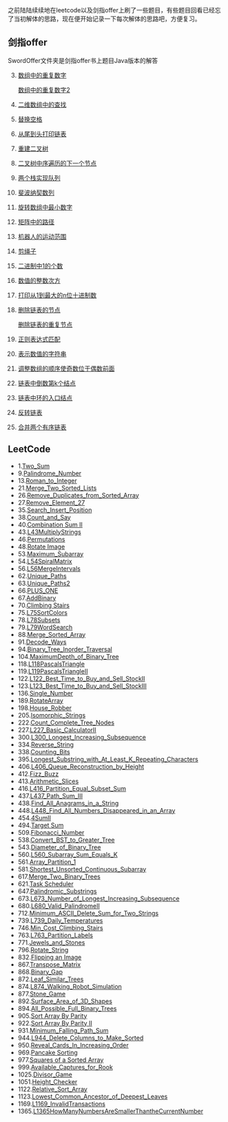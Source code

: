 
之前陆陆续续地在leetcode以及剑指offer上刷了一些题目，有些题目回看已经忘了当初解体的思路，现在便开始记录一下每次解体的思路吧，方便复习。

## 剑指offer
SwordOffer文件夹是剑指offer书上题目Java版本的解答

3. [数组中的重复数字](SwordOffer/DuplicatedNum_3.java)
   
   [数组中的重复数字2](SwordOffer/DuplicatedNum2_3.java)
4. [二维数组中的查找](SwordOffer/FindIn2DArray_4.java)
5. [替换空格](SwordOffer/ReplaceBlank_5.java)
6. [从尾到头打印链表](SwordOffer/FromTail2Head_6.java)
7. [重建二叉树](SwordOffer/ReConstructTree_7.java)
8. [二叉树中序遍历的下一个节点](SwordOffer/InOrderNextNode_8.java)
9. [两个栈实现队列](SwordOffer/TwoStackImpQueue_9.java)
10. [斐波纳契数列](SwordOffer/Fibonacci_10.java)
11. [旋转数组中最小数字](SwordOffer/MinNumberInRotateArray_11.java)
12. [矩阵中的路径](SwordOffer/PathIn2DArray_12.java)
13. [机器人的运动范围](SwordOffer/RobotMove_13.java)
14. [剪绳子](SwordOffer/Cutting_14.java)
15. [二进制中1的个数](SwordOffer/BinaryNumsofOne_15.java)
16. [数值的整数次方](SwordOffer/ExponentOfInt_16.java)
17. [打印从1到最大的n位十进制数](SwordOffer/Print1ToMaxNDigits_17.java)
18. [删除链表的节点](SwordOffer/DeleteNode_18_.java)

    [删除链表的重复节点](SwordOffer/DeleteDuplicatedNode_18.java)
19. [正则表达式匹配](SwordOffer/MatchExp_19.java)
20. [表示数值的字符串](SwordOffer/IsNumeric_20.java)
21. [调整数组的顺序使奇数位于偶数前面](SwordOffer/ReOrderOddEven_21.java)
22. [链表中倒数第k个结点](SwordOffer/FindKthToTailInLinkedList_22.java)
23. [链表中环的入口结点](SwordOffer/EntryNodeOfLoop_23.java)
24. [反转链表](SwordOffer/ReverseLIst_24.java)
25. [合并两个有序链表](SwordOffer/MergeList_25.java)

## LeetCode
* 1.[Two_Sum](java/Two_Sum_1.java)
* 9.[Palindrome_Number](java/Palindrome_Number_9.java)
* 13.[Roman_to_Integer](java/Roman_to_Integer13.java)
* 21.[Merge_Two_Sorted_Lists](java/Merge_Two_Sorted_Lists_21.java)
* 26.[Remove_Duplicates_from_Sorted_Array](java/Remove_Duplicates_from_Sorted_Array_26.java)
* 27.[Remove_Element_27](java/Remove_Element_27.java)
* 35.[Search_Insert_Position](java/Search_Insert_Position_35.java)
* 38.[Count_and_Say](java/Count_and_Say_38.java)
* 40.[Combination Sum II](java/L40_CombinationSumII.java)
* 43.[L43MultiplyStrings](java/L43MultiplyStrings.java)
* 46.[Permutations](java/L46_Permutations.java)
* 48.[Rotate Image](java/L48_Rotate_Image.java)
* 53.[Maximum_Subarray](java/Maximum_Subarray53.java)
* 54.[L54SpiralMatrix](java/L54SpiralMatrix.java)
* 56.[L56MergeIntervals](java/L560_Subarray_Sum_Equals_K.java)
* 62.[Unique_Paths](java/L62_Unique_Paths.java)
* 63.[Unique_Paths2](java/L63_Unique_PathsII.java)
* 66.[PLUS_ONE](java/PLUS_ONE_66.java)
* 67.[AddBinary](java/L67AddBinary.java)
* 70.[Climbing Stairs](java/Climbing_Stairs_70.java)
* 75.[L75SortColors](java/L75SortColors.java)
* 78.[L78Subsets](java/L78Subsets.java)
* 79.[L79WordSearch](java/L79WordSearch.java)
* 88.[Merge_Sorted_Array](java/L88_Merge_Sorted_Array.java)
* 91.[Decode_Ways](java/L91_Decode_Ways.java)
* 94.[Binary_Tree_Inorder_Traversal](java/Binary_Tree_Inorder_Traversal_94.java)
* 104.[MaximumDepth_of_Binary_Tree](java/L104_MaximumDepth_of_Binary_Tree.java)
* 118.[L118PascalsTriangle](java/L118PascalsTriangle.java)
* 119.[L119PascalsTriangleII](java/L119PascalsTriangleII.java)
* 122.[L122_Best_Time_to_Buy_and_Sell_StockII](java/L122_Best_Time_to_Buy_and_Sell_StockII.java)
* 123.[L123_Best_Time_to_Buy_and_Sell_StockIII](java/L123_Best_Time_to_Buy_and_Sell_StockIII.java)
* 136.[Single_Number](java/L136_Single_Number.java)
* 189.[RotateArray](java/L189RotateArray.java)
* 198.[House_Robber](java/House_Robber_198.java)
* 205.[Isomorphic_Strings](java/Isomorphic_Strings205.java)
* 222.[Count_Complete_Tree_Nodes](java/Count_Complete_Tree_Nodes222.java)
* 227.[L227_Basic_CalculatorII](java/L227_Basic_CalculatorII.java)
* 300.[L300_Longest_Increasing_Subsequence](java/L300_Longest_Increasing_Subsequence.java)
* 334.[Reverse_String](java/Reverse_String_334.java)
* 338.[Counting_Bits](java/Counting_Bits338.java)
* 395.[Longest_Substring_with_At_Least_K_Repeating_Characters](java/L395_Longest_Substring_with_At_Least_K_Repeating_Characters.java)
* 406.[L406_Queue_Reconstruction_by_Height](java/L406_Queue_Reconstruction_by_Height.java)
* 412.[Fizz_Buzz](java/Fizz_Buzz_412.java)
* 413.[Arithmetic_Slices](java/Arithmetic_Slices413.java)
* 416.[L416_Partition_Equal_Subset_Sum](java/L416_Partition_Equal_Subset_Sum.java)
* 437.[L437_Path_Sum_III](java/L437_Path_Sum_III.java)
* 438.[Find_All_Anagrams_in_a_String](java/Find_All_Anagrams_in_a_String438.java)
* 448.[L448_Find_All_Numbers_Disappeared_in_an_Array](java/L448_Find_All_Numbers_Disappeared_in_an_Array.java)
* 454.[4SumII](java/L454_4SumII.java)
* 494.[Target Sum](java/L494_Target_Sum.java)
* 509.[Fibonacci_Number](java/L509_Fibonacci_Number.java)
* 538.[Convert_BST_to_Greater_Tree](java/L538_Convert_BST_to_Greater_Tree.java)
* 543.[Diameter_of_Binary_Tree](java/L543_Diameter_of_Binary_Tree.java)
* 560.[L560_Subarray_Sum_Equals_K](java/L560_Subarray_Sum_Equals_K.java)
* 561.[Array_Partition_1](java/L561_ArrayPartitionI.java)
* 581.[Shortest_Unsorted_Continuous_Subarray](java/L581_Shortest_Unsorted_Continuous_Subarray.java)
* 617.[Merge_Two_Binary_Trees](java/L617_Merge_Two_Binary_Trees.java)
* 621.[Task Scheduler](java/L621_Task_Scheduler.java)
* 647.[Palindromic_Substrings](java/Palindromic_Substrings647.java)
* 673.[L673_Number_of_Longest_Increasing_Subsequence](java/L673_Number_of_Longest_Increasing_Subsequence.java)
* 680.[L680_Valid_PalindromeII](java/L680_Valid_PalindromeII.java)
* 712.[Minimum_ASCII_Delete_Sum_for_Two_Strings](java/Minimum_ASCII_Delete_Sum_for_Two_Strings712.java)
* 739.[L739_Daily_Temperatures](java/L739_Daily_Temperatures.java)
* 746.[Min_Cost_Climbing_Stairs](java/Min_Cost_Climbing_Stairs_746.java)
* 763.[L763_Partition_Labels](java/L763_Partition_Labels.java)
* 771.[Jewels_and_Stones](java/Jewels_and_Stones771.java)
* 796.[Rotate_String](java/Rotate_String_796.java)
* 832.[Flipping an Image](java/L832_Flipping_an_Image.java)
* 867.[Transpose_Matrix](java/Transpose_Matrix_867.java)
* 868.[Binary_Gap](java/Binary_Gap_868.java)
* 872.[Leaf_Similar_Trees](java/Leaf_Similar_Trees_872.java)
* 874.[L874_Walking_Robot_Simulation](java/L874_Walking_Robot_Simulation.java)
* 877.[Stone_Game](java/Stone_Game877.java)
* 892.[Surface_Area_of_3D_Shapes](java/Surface_Area_of_3D_Shapes_892.java)
* 894.[All_Possible_Full_Binary_Trees](java/All_Possible_Full_Binary_Trees894.java)
* 905.[Sort Array By Parity](java/L905_Sort_Array_By_Parity.java)
* 922.[Sort Array By Parity II](java/L922_Sort_Array_By_Parity_II.java)
* 931.[Minimum_Falling_Path_Sum](java/L931_Minimum_Falling_Path_Sum.java)
* 944.[L944_Delete_Columns_to_Make_Sorted](java/L944_Delete_Columns_to_Make_Sorted.java)
* 950.[Reveal_Cards_In_Increasing_Order](java/L950_Reveal_Cards_In_Increasing_Order.java)
* 969.[Pancake Sorting](java/L969_Pancake_Sorting.java)
* 977.[Squares of a Sorted Array](java/L977_Squares_of_a_Sorted_Array.java)
* 999.[Available_Captures_for_Rook](java/L999_Available_Captures_for_Rook.java)
* 1025.[Divisor_Game](java/L1025_Divisor_Game.java)
* 1051.[Height_Checker](java/L1051_Height_Checker.java)
* 1122.[Relative_Sort_Array](java/L1122_Relative_Sort_Array.java)
* 1123.[Lowest_Common_Ancestor_of_Deepest_Leaves](java/L1123_Lowest_Common_Ancestor_of_Deepest_Leaves.java)
* 1169.[L1169_InvalidTransactions](java/L1169_InvalidTransactions.java)
* 1365.[L1365HowManyNumbersAreSmallerThantheCurrentNumber](java/L1365HowManyNumbersAreSmallerThantheCurrentNumber.java)
